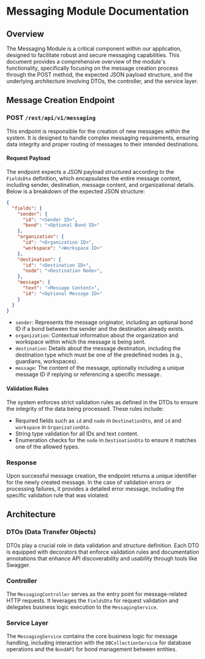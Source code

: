 # Messaging Module Documentation

## Overview

The Messaging Module is a critical component within our application, designed to facilitate robust and secure messaging capabilities. This document provides a comprehensive overview of the module's functionality, specifically focusing on the message creation process through the POST method, the expected JSON payload structure, and the underlying architecture involving DTOs, the controller, and the service layer.

## Message Creation Endpoint

### POST `/rest/api/v1/messaging`

This endpoint is responsible for the creation of new messages within the system. It is designed to handle complex messaging requirements, ensuring data integrity and proper routing of messages to their intended destinations.

#### Request Payload

The endpoint expects a JSON payload structured according to the `FieldsDto` definition, which encapsulates the entire message context, including sender, destination, message content, and organizational details. Below is a breakdown of the expected JSON structure:

```json
{
  "fields": {
    "sender": {
      "id": "<Sender ID>",
      "bond": "<Optional Bond ID>"
    },
    "organization": {
      "id": "<Organization ID>",
      "workspace": "<Workspace ID>"
    },
    "destination": {
      "id": "<Destination ID>",
      "node": "<Destination Node>",
    },
    "message": {
      "text": "<Message Content>",
      "id": "<Optional Message ID>"
    }
  }
}
```

- `sender`: Represents the message originator, including an optional bond ID if a bond between the sender and the destination already exists.
- `organization`: Contextual information about the organization and workspace within which the message is being sent.
- `destination`: Details about the message destination, including the destination type which must be one of the predefined nodes (e.g., guardians, workspaces).
- `message`: The content of the message, optionally including a unique message ID if replying or referencing a specific message.

#### Validation Rules

The system enforces strict validation rules as defined in the DTOs to ensure the integrity of the data being processed. These rules include:

- Required fields such as `id` and `node` in `DestinationDto`, and `id` and `workspace` in `OrganizationDto`.
- String type validation for all IDs and text content.
- Enumeration checks for the `node` in `DestinationDto` to ensure it matches one of the allowed types.

### Response

Upon successful message creation, the endpoint returns a unique identifier for the newly created message. In the case of validation errors or processing failures, it provides a detailed error message, including the specific validation rule that was violated.

## Architecture

### DTOs (Data Transfer Objects)

DTOs play a crucial role in data validation and structure definition. Each DTO is equipped with decorators that enforce validation rules and documentation annotations that enhance API discoverability and usability through tools like Swagger.

### Controller

The `MessagingController` serves as the entry point for message-related HTTP requests. It leverages the `FieldsDto` for request validation and delegates business logic execution to the `MessagingService`.

### Service Layer

The `MessagingService` contains the core business logic for message handling, including interaction with the `DBCollectionService` for database operations and the `BondAPI` for bond management between entities.
